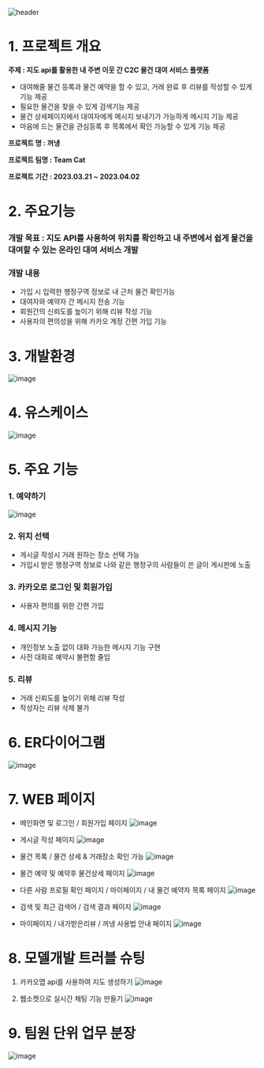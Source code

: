 ![header](https://capsule-render.vercel.app/api?type=Wave&color=0:527fef,100:00d4ff&height=250&section=header&text=&fontSize=70&fontColor=101647)


# 1. 프로젝트 개요
**주제 : 지도 api를 활용한 내 주변 이웃 간 C2C 물건 대여 서비스 플랫폼**

* 대여해줄 물건 등록과 물건 예약을 할 수 있고, 거래 완료 후 리뷰를 작성할 수 있게 기능 제공
* 필요한 물건을 찾을 수 있게 검색기능 제공
* 물건 상세페이지에서 대여자에게 메시지 보내기가 가능하게 메시지 기능 제공
* 마음에 드는 물건을 관심등록 후 목록에서 확인 가능할 수 있게 기능 제공

**프로젝트 명 : 꺼냉**

**프로젝트 팀명 : Team Cat**

**프로젝트 기간 : 2023.03.21 ~ 2023.04.02**

# 2. 주요기능
### 개발 목표 : 지도 API를 사용하여 위치를 확인하고 내 주변에서 쉽게 물건을 대여할 수 있는 온라인 대여 서비스 개발


### 개발 내용 
* 가입 시 입력한 행정구역 정보로 내 근처 물건 확인가능
* 대여자와 예약자 간 메시지 전송 기능
* 회원간의 신뢰도를 높이기 위해 리뷰 작성 기능
* 사용자의 편의성을 위해 카카오 계정 간편 가입 기능


# 3. 개발환경
![image](https://user-images.githubusercontent.com/108473234/229777704-6c7c555b-f450-4592-a462-1592432541be.png)

# 4. 유스케이스
![image](https://user-images.githubusercontent.com/108218039/230032604-89210049-fc51-48a1-9c28-c27f6d708ba4.png)

# 5. 주요 기능
### **1. 예약하기**
![image](https://user-images.githubusercontent.com/108473234/229787214-4b639245-47dc-4925-a8d8-35ef7fb7dd62.png)


### **2. 위치 선택**
- 게시글 작성시 거래 원하는 장소 선택 가능
- 가입시 받은 행정구역 정보로 나와 같은 행정구의 사람들이 쓴 글이 게시판에 노출


### **3. 카카오로 로그인 및 회원가입**
- 사용자 편의를 위한 간편 가입


### **4. 메시지 기능**
- 개인정보 노출 없이 대화 가능한 메시지 기능 구현
- 사전 대화로 예약시 불편함 줄임


### **5. 리뷰**
- 거래 신뢰도를 높이기 위해 리뷰 작성
- 작성자는 리뷰 삭제 불가


# 6. ER다이어그램
![image](https://user-images.githubusercontent.com/108473234/229778068-981d0a16-9ae5-4295-a940-e25ad9489b38.png)

# 7. WEB 페이지
* 메인화면 및 로그인 / 회원가입 페이지
![image](https://user-images.githubusercontent.com/108473234/229782552-b55ddca9-62af-4f8d-820f-53a961551649.png)


* 게시글 작성 페이지
![image](https://user-images.githubusercontent.com/108473234/229785542-bc0b0cd1-1010-4ec1-8d62-3aaef5b5d68d.png)


* 물건 목록 / 물건 상세 & 거래장소 확인 가능
![image](https://user-images.githubusercontent.com/108473234/229783358-480ed7dc-a98d-4a7e-9c06-311278680fa9.png)


* 물건 예약 및 예약후 물건상세 페이지
![image](https://user-images.githubusercontent.com/108473234/229783908-59d253aa-6dbb-4ab8-bb64-9bc10e7f79f3.png)


* 다른 사람 프로필 확인 페이지 / 마이페이지 / 내 물건 예약자 목록 페이지
![image](https://user-images.githubusercontent.com/108473234/229784867-432613f4-7a47-4236-80bd-b1033ab09251.png)


* 검색 및 최근 검색어 / 검색 결과 페이지
![image](https://user-images.githubusercontent.com/108473234/229785355-7e27b3c1-b767-421c-8e88-f67fa9673417.png)


* 마이페이지 / 내가받은리뷰 / 꺼냉 사용법 안내 페이지
![image](https://user-images.githubusercontent.com/108473234/229785831-33c83c27-b037-48d4-8ee0-3c86ad67cb18.png)


# 8. 모델개발 트러블 슈팅
1. 카카오맵 api를 사용하여 지도 생성하기
![image](https://user-images.githubusercontent.com/108473234/229788637-71d4329d-44db-4e9c-a3da-8c1db5e081f9.png)


2. 웹소켓으로 실시간 채팅 기능 만들기
![image](https://user-images.githubusercontent.com/108473234/229788777-4d31a3ba-88cd-4ea8-952f-d19350eea529.png)


# 9. 팀원 단위 업무 분장
![image](https://user-images.githubusercontent.com/108473234/229778924-292c70f5-e86f-4af8-833c-affbeeffce97.png)
